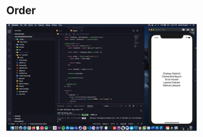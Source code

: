 # Order

![alt text](https://github.com/murilokrugner/TestSuperiorIndustries/blob/master/assets/image.jpeg)

